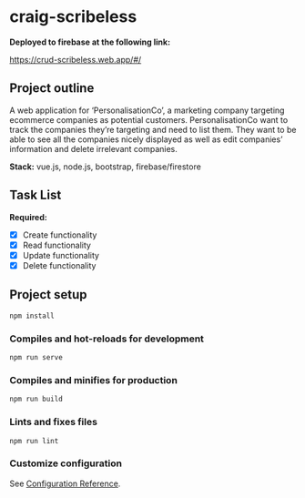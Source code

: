 # craig-scribeless
**Deployed to firebase at the following link:**

https://crud-scribeless.web.app/#/
## Project outline
A web application for ‘PersonalisationCo’, a marketing company targeting ecommerce companies as potential customers. PersonalisationCo want to track the companies they’re targeting and need to list them. They want to be able to see all the companies nicely displayed as well as edit companies’ information and delete irrelevant companies.

**Stack:** vue.js, node.js, bootstrap, firebase/firestore

## Task List
**Required:**

- [x] Create functionality
- [x] Read functionality
- [x] Update functionality
- [x] Delete functionality

## Project setup
```
npm install
```

### Compiles and hot-reloads for development
```
npm run serve
```

### Compiles and minifies for production
```
npm run build
```

### Lints and fixes files
```
npm run lint
```

### Customize configuration
See [Configuration Reference](https://cli.vuejs.org/config/).

